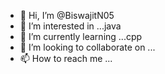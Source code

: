 - 👋 Hi, I’m @BiswajitN05
- 👀 I’m interested in ...java
- 🌱 I’m currently learning ...cpp
- 💞️ I’m looking to collaborate on ...
- 📫 How to reach me ...

<!---
BiswajitN05/BiswajitN05 is a ✨ special ✨ repository because its `README.md` (this file) appears on your GitHub profile.
You can click the Preview link to take a look at your changes.
--->
